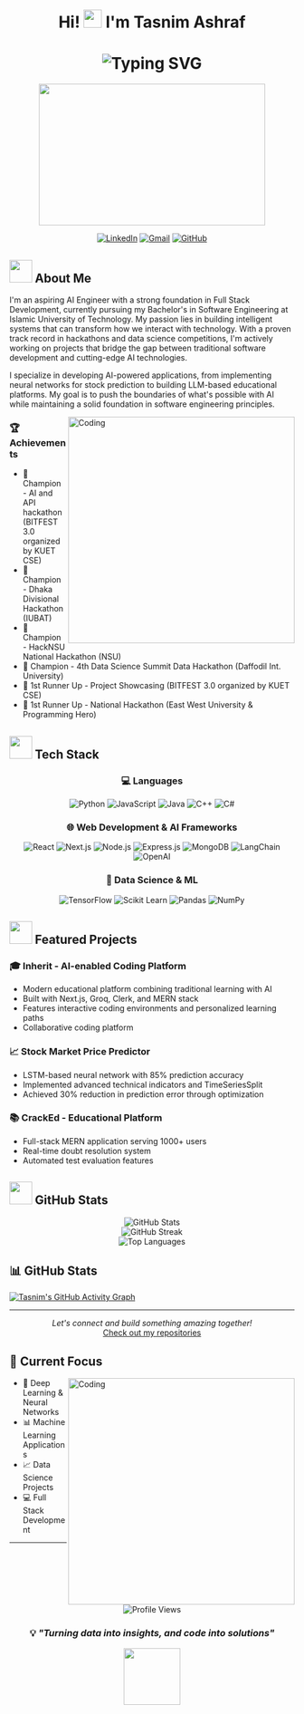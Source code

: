 <h1 align="center">Hi! <img src="https://media.giphy.com/media/hvRJCLFzcasrR4ia7z/giphy.gif" width="32"> I'm Tasnim Ashraf</h1>

# <div align="center">![Typing SVG](https://readme-typing-svg.herokuapp.com?font=Fira+Code&weight=500&size=40&pause=1000&color=6A5ACD&center=true&vCenter=true&random=false&width=600&height=100&lines=Ai+Application+Developer)</div>

<div align="center">
  <img src="https://media.giphy.com/media/qgQUggAC3Pfv687qPC/giphy.gif" width="400" height="250"/>
</div>

<div align="center">
  
[![LinkedIn](https://img.shields.io/badge/LinkedIn-0077B5?style=for-the-badge&logo=linkedin&logoColor=white)](https://www.linkedin.com/in/tasnim1834/)
[![Gmail](https://img.shields.io/badge/Gmail-D14836?style=for-the-badge&logo=gmail&logoColor=white)](mailto:tasnim.iterator34@gmail.com)
[![GitHub](https://img.shields.io/badge/GitHub-100000?style=for-the-badge&logo=github&logoColor=white)](https://github.com/codenim34)

</div>

## <img src="https://media.giphy.com/media/WUlplcMpOCEmTGBtBW/giphy.gif" width="40"> About Me
I'm an aspiring AI Engineer with a strong foundation in Full Stack Development, currently pursuing my Bachelor's in Software Engineering at Islamic University of Technology. My passion lies in building intelligent systems that can transform how we interact with technology. With a proven track record in hackathons and data science competitions, I'm actively working on projects that bridge the gap between traditional software development and cutting-edge AI technologies.

I specialize in developing AI-powered applications, from implementing neural networks for stock prediction to building LLM-based educational platforms. My goal is to push the boundaries of what's possible with AI while maintaining a solid foundation in software engineering principles.

<img align="right" alt="Coding" width="400" src="https://media.giphy.com/media/v1.Y2lkPTc5MGI3NjExcDI5Y2k2bWF1ZWx1ZHYyOWprNzF1bWF6Y2t0MXd0ZmxqZW9wYmptbiZlcD12MV9pbnRlcm5hbF9naWZfYnlfaWQmY3Q9Zw/f3iwJFOVOwuy7K6FFw/giphy.gif">

### 🏆 Achievements
- 🥇 Champion - AI and API hackathon (BITFEST 3.0 organized by KUET CSE)
- 🥇 Champion - Dhaka Divisional Hackathon (IUBAT)
- 🥇 Champion - HackNSU National Hackathon (NSU)
- 🥇 Champion - 4th Data Science Summit Data Hackathon (Daffodil Int. University)
- 🥈 1st Runner Up - Project Showcasing (BITFEST 3.0 organized by KUET CSE)
- 🥈 1st Runner Up - National Hackathon (East West University & Programming Hero)

## <img src="https://media.giphy.com/media/QssGEmpkyEOhBCb7e1/giphy.gif" width="40"> Tech Stack

<div align="center">

### 💻 Languages
![Python](https://img.shields.io/badge/Python-3776AB?style=for-the-badge&logo=python&logoColor=white)
![JavaScript](https://img.shields.io/badge/JavaScript-F7DF1E?style=for-the-badge&logo=javascript&logoColor=black)
![Java](https://img.shields.io/badge/Java-ED8B00?style=for-the-badge&logo=openjdk&logoColor=white)
![C++](https://img.shields.io/badge/C%2B%2B-00599C?style=for-the-badge&logo=c%2B%2B&logoColor=white)
![C#](https://img.shields.io/badge/C%23-239120?style=for-the-badge&logo=c-sharp&logoColor=white)

### 🌐 Web Development & AI Frameworks
![React](https://img.shields.io/badge/React-20232A?style=for-the-badge&logo=react&logoColor=61DAFB)
![Next.js](https://img.shields.io/badge/Next.js-000000?style=for-the-badge&logo=next.js&logoColor=white)
![Node.js](https://img.shields.io/badge/Node.js-43853D?style=for-the-badge&logo=node.js&logoColor=white)
![Express.js](https://img.shields.io/badge/Express.js-404D59?style=for-the-badge)
![MongoDB](https://img.shields.io/badge/MongoDB-4EA94B?style=for-the-badge&logo=mongodb&logoColor=white)
![LangChain](https://img.shields.io/badge/🦜️_LangChain-2C2C2C?style=for-the-badge)
![OpenAI](https://img.shields.io/badge/OpenAI-412991?style=for-the-badge&logo=openai&logoColor=white)

### 🤖 Data Science & ML
![TensorFlow](https://img.shields.io/badge/TensorFlow-FF6F00?style=for-the-badge&logo=tensorflow&logoColor=white)
![Scikit Learn](https://img.shields.io/badge/scikit_learn-F7931E?style=for-the-badge&logo=scikit-learn&logoColor=white)
![Pandas](https://img.shields.io/badge/Pandas-150458?style=for-the-badge&logo=pandas&logoColor=white)
![NumPy](https://img.shields.io/badge/Numpy-013243?style=for-the-badge&logo=numpy&logoColor=white)

</div>

## <img src="https://media.giphy.com/media/iY8CRBdQXODJSCERIr/giphy.gif" width="40"> Featured Projects

### 🎓 Inherit - AI-enabled Coding Platform
- Modern educational platform combining traditional learning with AI
- Built with Next.js, Groq, Clerk, and MERN stack
- Features interactive coding environments and personalized learning paths
- Collaborative coding platform

### 📈 Stock Market Price Predictor
- LSTM-based neural network with 85% prediction accuracy
- Implemented advanced technical indicators and TimeSeriesSplit
- Achieved 30% reduction in prediction error through optimization

### 📚 CrackEd - Educational Platform
- Full-stack MERN application serving 1000+ users
- Real-time doubt resolution system
- Automated test evaluation features

## <img src="https://media.giphy.com/media/W5eoZHPpUx9sapR0eu/giphy.gif" width="40"> GitHub Stats

<div align="center">
  <img src="https://github-readme-stats.vercel.app/api?username=codenim34&show_icons=true&theme=tokyonight" alt="GitHub Stats" />
</div>

<div align="center">
  <img src="https://streak-stats.demolab.com?user=codenim34&theme=tokyonight" alt="GitHub Streak" />
</div>

<div align="center">
  <img src="https://github-readme-stats.vercel.app/api/top-langs/?username=codenim34&layout=compact&theme=tokyonight" alt="Top Languages" />
</div>

## 📊 GitHub Stats


[![Tasnim's GitHub Activity Graph](https://github-readme-activity-graph.vercel.app/graph?username=codenim34&theme=tokyo-night)](https://github.com/ashutosh00710/github-readme-activity-graph)

---

<div align="center">
  <i>Let's connect and build something amazing together!</i>
  <br>
  <a href="https://github.com/takitajwar17?tab=repositories">Check out my repositories</a>
</div>

## 🎯 Current Focus
<img align="right" alt="Coding" width="400" src="https://media.giphy.com/media/v1.Y2lkPTc5MGI3NjExcGprM2t5ZXd0bXF3NzBxbWJwOWRxcmRzZnJyZWxqZm1wbDN2NmczbiZlcD12MV9pbnRlcm5hbF9naWZfYnlfaWQmY3Q9Zw/RbDKaczqWovIugyJmW/giphy.gif">

- 🧠 Deep Learning & Neural Networks
- 📊 Machine Learning Applications
- 📈 Data Science Projects
- 💻 Full Stack Development

---

<div align="center">
  <img src="https://komarev.com/ghpvc/?username=codenim34&style=flat-square&color=blue" alt="Profile Views"/>
  
### 💡 *"Turning data into insights, and code into solutions"*

<img src="https://media.giphy.com/media/v1.Y2lkPTc5MGI3NjExYXJnOWd4NnBxaWRrOXg5Y2F6ZGJxdnJ4ZHhxMjE4NnFsNnBjMGR4dyZlcD12MV9pbnRlcm5hbF9naWZfYnlfaWQmY3Q9cw/M9gbBd9nbDrOTu1Mqx/giphy.gif" width="100"/>
</div>

